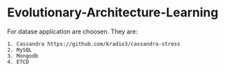 # Evolutionary-Architecture-Learning

For datase application are choosen. They are:

    1. Cassandra https://github.com/kradio3/cassandra-stress
    2. MySQL
    3. Mongodb
    4. ETCD
